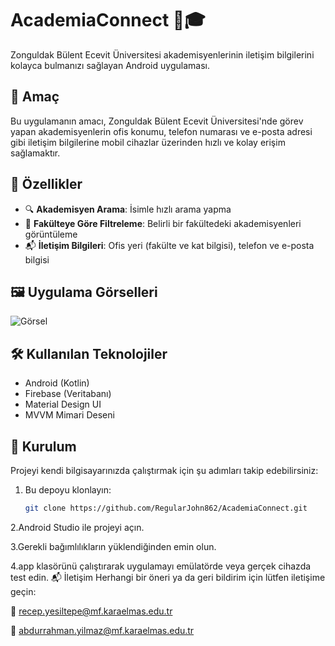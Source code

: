 # AcademiaConnect 📱🎓  
Zonguldak Bülent Ecevit Üniversitesi akademisyenlerinin iletişim bilgilerini kolayca bulmanızı sağlayan Android uygulaması.

## 📌 Amaç  
Bu uygulamanın amacı, Zonguldak Bülent Ecevit Üniversitesi'nde görev yapan akademisyenlerin ofis konumu, telefon numarası ve e-posta adresi gibi iletişim bilgilerine mobil cihazlar üzerinden hızlı ve kolay erişim sağlamaktır.

## 🔧 Özellikler
- 🔍 **Akademisyen Arama**: İsimle hızlı arama yapma
- 🏫 **Fakülteye Göre Filtreleme**: Belirli bir fakültedeki akademisyenleri görüntüleme
- 📬 **İletişim Bilgileri**: Ofis yeri (fakülte ve kat bilgisi), telefon ve e-posta bilgisi

## 🖼️ Uygulama Görselleri  
![Görsel](https://github.com/user-attachments/assets/1ab661d8-41a6-4633-9971-f5e9a5c9922b)


## 🛠️ Kullanılan Teknolojiler
- Android (Kotlin)
- Firebase (Veritabanı)
- Material Design UI
- MVVM Mimari Deseni

## 🚀 Kurulum
Projeyi kendi bilgisayarınızda çalıştırmak için şu adımları takip edebilirsiniz:

1. Bu depoyu klonlayın:
   ```bash
   git clone https://github.com/RegularJohn862/AcademiaConnect.git

2.Android Studio ile projeyi açın.

3.Gerekli bağımlılıkların yüklendiğinden emin olun.

4.app klasörünü çalıştırarak uygulamayı emülatörde veya gerçek cihazda test edin.
📬 İletişim
Herhangi bir öneri ya da geri bildirim için lütfen iletişime geçin:

📧 recep.yesiltepe@mf.karaelmas.edu.tr

📧 abdurrahman.yilmaz@mf.karaelmas.edu.tr
